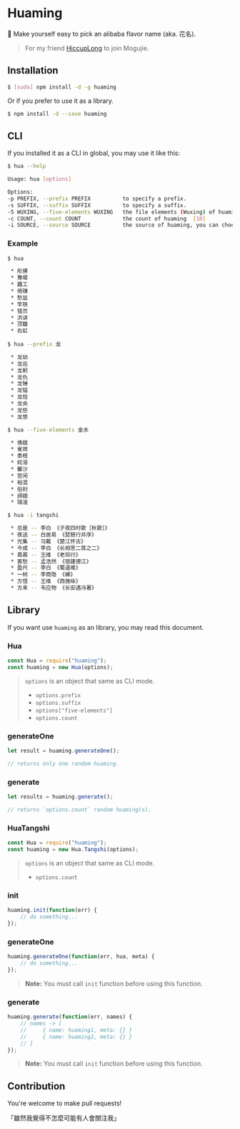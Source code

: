# Huaming

:hibiscus: Make yourself easy to pick an alibaba flavor name (aka. 花名).

> For my friend [HiccupLong](https://github.com/wxlfight) to join Mogujie.

## Installation

```sh
$ [sudo] npm install -d -g huaming
```

Or if you prefer to use it as a library.

```sh
$ npm install -d --save huaming
```

## CLI

If you installed it as a CLI in global, you may use it like this:

```sh
$ hua --help

Usage: hua [options]

Options:
-p PREFIX, --prefix PREFIX          to specify a prefix.
-s SUFFIX, --suffix SUFFIX          to specify a suffix.
-5 WUXING, --five-elements WUXING   the file elements (Wuxing) of huaming.
-c COUNT, --count COUNT             the count of huaming  [10]
-i SOURCE, --source SOURCE          the source of huaming, you can choose `dict` or `tangshi`. If you choose `tangshi`, only `count` will effected  [dict]
```

### Example

```sh
$ hua

 * 彤摸
 * 豫墀
 * 趣工
 * 倚赚
 * 愁监
 * 竿铁
 * 错页
 * 洪讲
 * 顶馥
 * 右虹
 
$ hua --prefix 龙

 * 龙幼
 * 龙巡
 * 龙躬
 * 龙仇
 * 龙锤
 * 龙镒
 * 龙拾
 * 龙央
 * 龙些
 * 龙悠

$ hua --five-elements 金水

 * 倩娥
 * 雀效
 * 黍棓
 * 姹溶
 * 馨沙
 * 宫闲
 * 裕混
 * 俗封
 * 绸娥
 * 瑞淦

$ hua -i tangshi

 * 总是 -- 李白 《子夜四时歌［秋歌］》
 * 夜送 -- 白居易 《琵琶行并序》
 * 光集 -- 马戴 《楚江怀古》
 * 今成 -- 李白 《长相思二首之二》
 * 畏蒺 -- 王维 《老将行》
 * 客愁 -- 孟浩然 《宿建德江》
 * 盈尺 -- 李白 《蜀道难》
 * 一树 -- 李商隐 《蝉》
 * 方悟 -- 王维 《西施咏》
 * 方来 -- 韦应物 《长安遇冯著》
```

## Library

If you want use `huaming` as an library, you may read this document.

### Hua

```javascript
const Hua = require("huaming");
const huaming = new Hua(options);
```

> `options` is an object that same as CLI mode.
>
> + `options.prefix`
> + `options.suffix`
> + `options["five-elements"]`
> + `options.count`

### generateOne

```javascript
let result = huaming.generateOne();

// returns only one random huaming.
```

### generate

```javascript
let results = huaming.generate();

// returns `options.count` random huaming(s).
```

### HuaTangshi

```javascript
const Hua = require("huaming");
const huaming = new Hua.Tangshi(options);
```

> `options` is an object that same as CLI mode.
>
> + `options.count`

### init

```javascript
huaming.init(function(err) {
    // do something...
});
```

### generateOne

```javascript
huaming.generateOne(function(err, hua, meta) {
    // do something...
});
```

> **Note:** You must call `init` function before using this function.

### generate

```javascript
huaming.generate(function(err, names) {
    // names -> [
    //     { name: huaming1, meta: {} }
    //     { name: huaming2, meta: {} }
    // ]
});
```

> **Note:** You must call `init` function before using this function.

## Contribution

You're welcome to make pull requests!

「雖然我覺得不怎麼可能有人會關注我」
